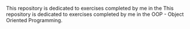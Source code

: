This repository is dedicated to exercises completed by me in the This repository is dedicated to exercises completed by me in the OOP - Object Oriented Programming. 
